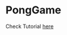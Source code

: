 # PongGame

Check Tutorial [here](http://blog.galantegames.com/cocos2dx-js-chipmunk-part-3-creating-circle-physics-object/)
